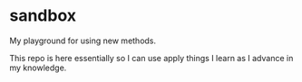 # sandbox
My playground for using new methods.

This repo is here essentially so I can use apply things I learn as I advance in my knowledge.
